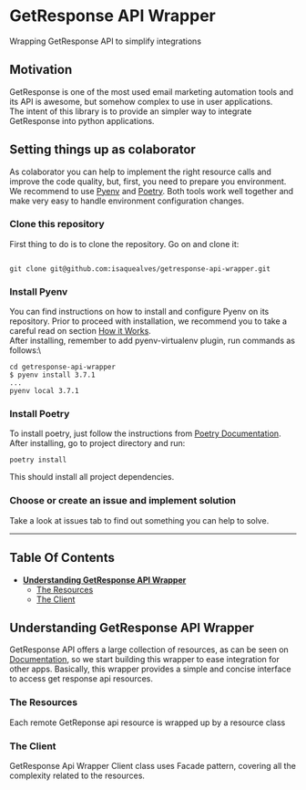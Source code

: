 # GetResponse API Wrapper

Wrapping GetResponse API to simplify integrations

## Motivation

GetResponse is one of the most used email marketing automation tools and its API is awesome, but somehow complex to use in user applications.\
The intent of this library is to provide an simpler way to integrate GetResponse into python applications.

## Setting things up as colaborator

As colaborator you can help to implement the right resource calls and improve the code quality, but, first, you need to prepare you environment.\
We recommend to use [Pyenv](https://github.com/pyenv/pyenv) and [Poetry](https://poetry.eustace.io/). Both tools work well together and make very easy to handle environment configuration changes.

### Clone this repository

First thing to do is to clone the repository. Go on and clone it:

```shell

git clone git@github.com:isaquealves/getresponse-api-wrapper.git
```

### Install Pyenv

You can find instructions on how to install and configure Pyenv on its repository. Prior to proceed with installation, we recommend you to take a careful read on section [How it Works](https://github.com/pyenv/pyenv#how-it-works).\
After installing, remember to add pyenv-virtualenv plugin, run commands as follows:\

```shell
cd getresponse-api-wrapper
$ pyenv install 3.7.1
...
pyenv local 3.7.1
```

### Install Poetry

To install poetry, just follow the instructions from [Poetry Documentation](https://poetry.eustace.io/).\
After installing, go to project directory and run:

```shell
poetry install
```

This should install all project dependencies.

### Choose or create an issue and implement solution

Take a look at issues tab to find out something you can help to solve.

---

## Table Of Contents

* **[Understanding GetResponse API Wrapper](#understanding)**
  * [The Resources](#the_resources)
  * [The Client](#the_client)

## Understanding GetResponse API Wrapper

GetResponse API offers a large collection of resources, as can be seen on [Documentation](https://apireference.getresponse.com), so we start building this wrapper to ease integration for other apps.
Basically, this wrapper provides a simple and concise interface to access get response api resources.

### The Resources

Each remote GetReponse api resource is wrapped up by a resource class

### The Client

GetResponse Api Wrapper Client class uses Facade pattern, covering all the complexity related to the resources.

